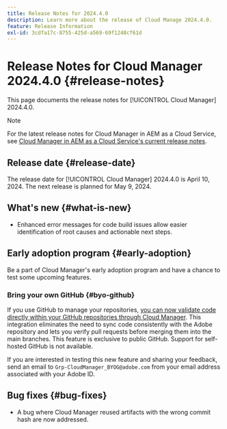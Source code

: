 ```yaml
---
title: Release Notes for 2024.4.0
description: Learn more about the release of Cloud Manage 2024.4.0.
feature: Release Information
exl-id: 3cdfa17c-8755-425d-a569-69f1248cf61d
---
```

# Release Notes for Cloud Manager 2024.4.0 {#release-notes}

This page documents the release notes for [!UICONTROL Cloud Manager] 2024.4.0.

>[!NOTE]
>
>For the latest release notes for Cloud Manager in AEM as a Cloud Service, see [Cloud Manager in AEM as a Cloud Service's current release notes](https://experienceleague.adobe.com/en/docs/experience-manager-cloud-service/content/release-notes/cloud-manager/current).

## Release date {#release-date}

The release date for [!UICONTROL Cloud Manager] 2024.4.0 is April 10, 2024. The next release is planned for May 9, 2024.

## What's new {#what-is-new}

* Enhanced error messages for code build issues allow easier identification of root causes and actionable next steps.

## Early adoption program {#early-adoption}

Be a part of Cloud Manager's early adoption program and have a chance to test some upcoming features.

### Bring your own GitHub {#byo-github}

If you use GitHub to manage your repositories, [you can now validate code directly within your GitHub repositories through Cloud Manager](/help/managing-code/private-repositories.md). This integration eliminates the need to sync code consistently with the Adobe repository and lets you verify pull requests before merging them into the main branches. This feature is exclusive to public GitHub. Support for self-hosted GitHub is not available.

If you are interested in testing this new feature and sharing your feedback, send an email to `Grp-CloudManager_BYOG@adobe.com` from your email address associated with your Adobe ID.

## Bug fixes {#bug-fixes}

* A bug where Cloud Manager reused artifacts with the wrong commit hash are now addressed.

